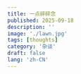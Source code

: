 ```yaml
---
title: 一点碎碎念
published: 2025-09-18
description: ''
image: './lawn.jpg'
tags: [thoughts]
category: '杂谈'
draft: false 
lang: 'zh-CN'
---
```

